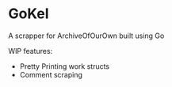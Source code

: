 # GoKel

A scrapper for ArchiveOfOurOwn built using Go

WIP features:
- Pretty Printing work structs
- Comment scraping